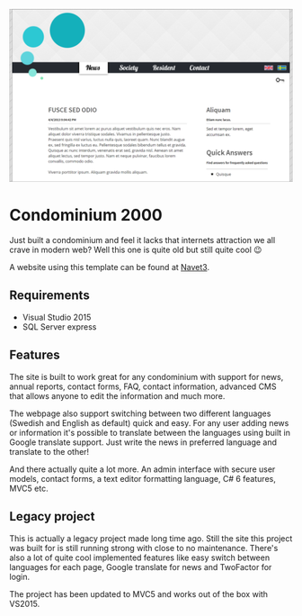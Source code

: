 ![design](/header.png)

# Condominium 2000
Just built a condominium and feel it lacks that internets attraction we all crave in modern web? Well this one is quite old but still quite cool 😉

A website using this template can be found at [Navet3](http://www.navet3.se).

## Requirements

- Visual Studio 2015
- SQL Server express

## Features

The site is built to work great for any condominium with support for news, annual reports, contact forms, FAQ, contact information, advanced CMS that allows anyone to edit the information and much more.

The webpage also support switching between two different languages (Swedish and English as default) quick and easy. For any user adding news or information it's possible to translate between the languages using built in Google translate support. Just write the news in preferred language and translate to the other!

And there actually quite a lot more. An admin interface with secure user models, contact forms, a text editor formatting language, C# 6 features, MVC5 etc.

## Legacy project
This is actually a legacy project made long time ago. Still the site this project was built for is still running strong with close to no maintenance. There's also a lot of quite cool implemented features like easy switch between languages for each page, Google translate for news and TwoFactor for login.

The project has been updated to MVC5 and works out of the box with VS2015.
